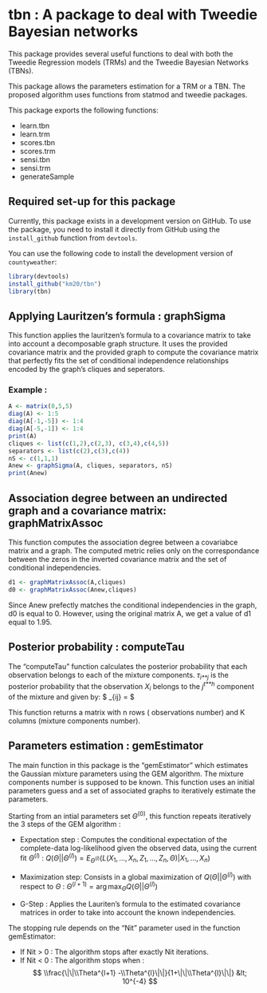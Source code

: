 <!-- README.md is generated from README.Rmd. Please edit that file -->
tbn : A package to deal with Tweedie Bayesian networks
======================================================

This package provides several useful functions to deal with both the
Tweedie Regression models (TRMs) and the Tweedie Bayesian Networks
(TBNs).

This package allows the parameters estimation for a TRM or a TBN. The
proposed algorithm uses functions from statmod and tweedie packages.

This package exports the following functions:

-   learn.tbn
-   learn.trm
-   scores.tbn
-   scores.trm
-   sensi.tbn
-   sensi.trm
-   generateSample

Required set-up for this package
--------------------------------

Currently, this package exists in a development version on GitHub. To
use the package, you need to install it directly from GitHub using the
`install_github` function from `devtools`.

You can use the following code to install the development version of
`countyweather`:

``` r
library(devtools)
install_github("km20/tbn")
library(tbn)
```

Applying Lauritzen’s formula : graphSigma
-----------------------------------------

This function applies the lauritzen’s formula to a covariance matrix to
take into account a decomposable graph structure. It uses the provided
covariance matrix and the provided graph to compute the covariance
matrix that perfectly fits the set of conditional independence
relationships encoded by the graph’s cliques and seperators.

### Example :

``` r
A <- matrix(0,5,5)
diag(A) <- 1:5
diag(A[-1,-5]) <- 1:4
diag(A[-5,-1]) <- 1:4
print(A)
cliques <- list(c(1,2),c(2,3), c(3,4),c(4,5))
separators <- list(c(2),c(3),c(4))
nS <- c(1,1,1)
Anew <- graphSigma(A, cliques, separators, nS)
print(Anew)
```

Association degree between an undirected graph and a covariance matrix: graphMatrixAssoc
----------------------------------------------------------------------------------------

This function computes the association degree between a covariabce
matrix and a graph. The computed metric relies only on the
correspondance between the zeros in the inverted covariance matrix and
the set of conditional independencies.

``` r
d1 <- graphMatrixAssoc(A,cliques)
d0 <- graphMatrixAssoc(Anew,cliques)
```

Since Anew prefectly matches the conditional independencies in the
graph, d0 is equal to 0. However, using the original matrix A, we get a
value of d1 equal to 1.95.

Posterior probability : computeTau
----------------------------------

The “computeTau” function calculates the posterior probability that each
observation belongs to each of the mixture components.
*τ*<sub>*i**j*</sub> is the posterior probability that the observation
*X*<sub>*i*</sub> belongs to the *j*<sup>*t**h*</sup> component of the
mixture and given by: $ \_{ij} = $

This function returns a matrix with n rows ( observations number) and K
columns (mixture components number).

Parameters estimation : gemEstimator
------------------------------------

The main function in this package is the “gemEstimator” which estimates
the Gaussian mixture parameters using the GEM algorithm. The mixture
components number is supposed to be known. This function uses an initial
parameters guess and a set of associated graphs to iteratively estimate
the parameters.

Starting from an intial parameters set *Θ*<sup>(0)</sup>, this function
repeats iteratively the 3 steps of the GEM algorithm :

-   Expectation step : Computes the conditional expectation of the
    complete-data log-likelihood given the observed data, using the
    current fit *Θ*<sup>(*l*)</sup> :
    *Q*(*Θ*\|\|*Θ*<sup>(*l*)</sup>) = *E*<sub>*Θ*<sup>(*l*)</sup></sub>(*L*(*X*<sub>1</sub>, ..., *X*<sub>*n*</sub>, *Z*<sub>1</sub>, ..., *Z*<sub>*n*</sub>, *Θ*)\|*X*<sub>1</sub>, ..., *X*<sub>*n*</sub>)

-   Maximization step: Consists in a global maximization of
    *Q*(*Θ*\|\|*Θ*<sup>(*l*)</sup>) with respect to *Θ* :
    *Θ*<sup>(*l* + 1)</sup> = arg max<sub>*Θ*</sub>*Q*(*Θ*\|\|*Θ*<sup>(*l*)</sup>)

-   G-Step : Applies the Lauriten’s formula to the estimated covariance
    matrices in order to take into account the known independencies.

The stopping rule depends on the “Nit” parameter used in the function
gemEstimator:

-   If Nit &gt; 0 : The algorithm stops after exactly Nit iterations.
-   If Nit &lt; 0 : The algorithm stops when :
    $$
    \\frac{\|\|\\Theta^{l+1} -\\Theta^{l}\|\|}{1+\|\|\\Theta^{l}\|\|} &lt; 10^{-4}
    $$

